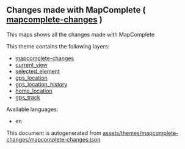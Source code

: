 

 Changes made with MapComplete ( [mapcomplete-changes](https://mapcomplete.osm.be/mapcomplete-changes) ) 
---------------------------------------------------------------------------------------------------------



This maps shows all the changes made with MapComplete

This theme contains the following layers:



  - [mapcomplete-changes](../Layers/mapcomplete-changes.md)
  - [current_view](../Layers/current_view.md)
  - [selected_element](../Layers/selected_element.md)
  - [gps_location](../Layers/gps_location.md)
  - [gps_location_history](../Layers/gps_location_history.md)
  - [home_location](../Layers/home_location.md)
  - [gps_track](../Layers/gps_track.md)


Available languages:



  - en
 

This document is autogenerated from [assets/themes/mapcomplete-changes/mapcomplete-changes.json](https://github.com/pietervdvn/MapComplete/blob/develop/assets/themes/mapcomplete-changes/mapcomplete-changes.json)